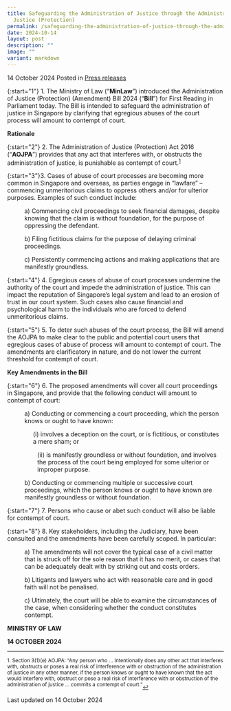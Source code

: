 ```yaml
---
title: Safeguarding the Administration of Justice through the Administration of
  Justice (Protection)
permalink: /safeguarding-the-administration-of-justice-through-the-administration-of-justice-protection/
date: 2024-10-14
layout: post
description: ""
image: ""
variant: markdown
---
```

14 October 2024 Posted in [Press releases](/news/press-releases)

{:start="1"}
1.&nbsp;The Ministry of Law (“**MinLaw**”) introduced the Administration of Justice (Protection) (Amendment) Bill 2024 (“**Bill**”) for First Reading in Parliament today. The Bill is intended to safeguard the administration of justice in Singapore by clarifying that egregious abuses of the court process will amount to contempt of court.

**Rationale**

{:start="2"} 2.&nbsp;The Administration of Justice (Protection) Act 2016 (“**AOJPA**”) provides that any act that interferes with, or obstructs the administration of justice, is punishable as contempt of court.<sup><a href="#fn1" id="ref1">1</a></sup>

{:start="3"}3.&nbsp;Cases of abuse of court processes are becoming more common in Singapore and overseas, as parties engage in “lawfare” – commencing unmeritorious claims to oppress others and/or for ulterior purposes. Examples of such conduct include:

<p style="margin-left: 40px">
a)&nbsp;Commencing civil proceedings to seek financial damages, despite knowing that the claim is without foundation, for the purpose of oppressing the defendant.</p>

<p style="margin-left: 40px">
b)&nbsp;Filing fictitious claims for the purpose of delaying criminal proceedings.</p>

<p style="margin-left: 40px">
c)&nbsp;Persistently commencing actions and making applications that are manifestly groundless.</p>

{:start="4"}
4.&nbsp;Egregious cases of abuse of court processes undermine the authority of the court and impede the administration of justice. This can impact the reputation of Singapore’s legal system and lead to an erosion of trust in our court system. Such cases also cause financial and psychological harm to the individuals who are forced to defend unmeritorious claims.

{:start="5"}
5.&nbsp;To deter such abuses of the court process, the Bill will amend the AOJPA to make clear to the public and potential court users that egregious cases of abuse of process will amount to contempt of court. The amendments are clarificatory in nature, and do not lower the current threshold for contempt of court.

**Key Amendments in the Bill**

{:start="6"}
6.&nbsp;The proposed amendments will cover all court proceedings in Singapore, and provide that the following conduct will amount to contempt of court:

<p style="margin-left: 40px">
a)&nbsp;Conducting or commencing a court proceeding, which the person knows or ought to have known:</p>

<p style="margin-left: 60px">
(i)&nbsp;involves a deception on the court, or is fictitious, or constitutes a mere sham; or</p>

<p style="margin-left: 70px">
(ii)&nbsp;is manifestly groundless or without foundation, and involves the process of the court being employed for some ulterior or improper purpose.</p>

<p style="margin-left: 40px">
b)&nbsp;Conducting or commencing multiple or successive court proceedings, which the person knows or ought to have known are manifestly groundless or without foundation.</p>

{:start="7"}
7.&nbsp;Persons who cause or abet such conduct will also be liable for contempt of court.

{:start="8"}
8.&nbsp;Key stakeholders, including the Judiciary, have been consulted and the amendments have been carefully scoped. In particular:

<p style="margin-left: 40px">
a)&nbsp;The amendments will not cover the typical case of a civil matter that is struck off for the sole reason that it has no merit, or cases that can be adequately dealt with by striking out and costs orders.</p>

<p style="margin-left: 40px">
b)&nbsp;Litigants and lawyers who act with reasonable care and in good faith will not be penalised. </p>

<p style="margin-left: 40px">
c)&nbsp;Ultimately, the court will be able to examine the circumstances of the case, when considering whether the conduct constitutes contempt.</p>


**MINISTRY OF LAW**

**14 OCTOBER 2024**

  

***

<p><sup id="fn1">1. Section 3(1)(e) AOJPA: “Any person who … intentionally does any other act that interferes with, obstructs or poses a real risk of interference with or obstruction of the administration of justice in any other manner, if the person knows or ought to have known that the act would interfere with, obstruct or pose a real risk of interference with or obstruction of the administration of justice … commits a contempt of court.”</sup><a href="#ref1" title="Jump back to footnote 1 in the text." style="font-size: 12px">↩</a></p>

  

<p class="right-side-updated">Last updated on 14 October 2024</p>